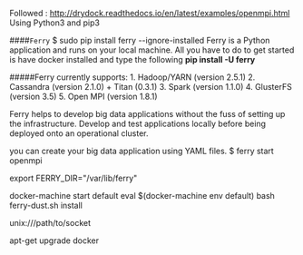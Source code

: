 Followed : http://drydock.readthedocs.io/en/latest/examples/openmpi.html
Using Python3 and pip3

####`Ferry` 
$ sudo pip install ferry --ignore-installed
Ferry is a Python application and runs on your local machine. 
All you have to do to get started is have docker installed and type the following 
**pip install -U ferry**

#####Ferry currently supports:
    1. Hadoop/YARN (version 2.5.1)
    2. Cassandra (version 2.1.0) + Titan (0.3.1)
    3. Spark (version 1.1.0)
    4. GlusterFS (version 3.5)
    5. Open MPI (version 1.8.1)

Ferry helps to develop big data applications without the fuss of setting up the infrastructure.
Develop and test applications locally before being deployed onto an operational cluster.

you can create your big data application using YAML files.
$ ferry start openmpi

export FERRY_DIR="/var/lib/ferry"

docker-machine start default
eval $(docker-machine env default)
bash ferry-dust.sh install


unix:///path/to/socket

apt-get upgrade docker